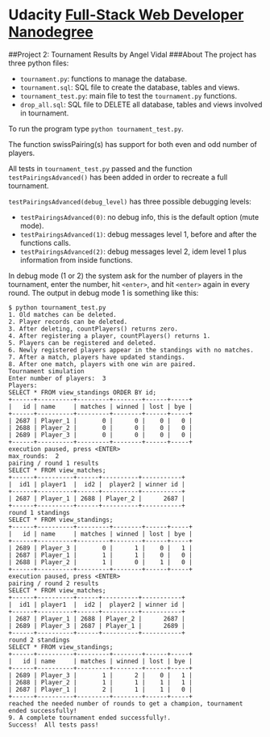 # Udacity [Full-Stack Web Developer Nanodegree](https://www.udacity.com/course/nd004)
##Project 2: Tournament Results </h2>
by Angel Vidal
###About
The project has three python files:
* `tournament.py`: functions to manage the database.
* `tournament.sql`: SQL file to create the database, tables and views.
* `tournament_test.py`: main file to test the `tournament.py` functions.
* `drop_all.sql`: SQL file to DELETE all database, tables and views involved 
in tournament.

To run the program type `python tournament_test.py`.

The function swissPairing(s) has support for both even and odd number of players.

All tests in `tournament_test.py` passed and the function 
`testPairingsAdvanced()` has been added in order to recreate a full 
tournament.

`testPairingsAdvanced(debug_level)` has three possible debugging levels:
* `testPairingsAdvanced(0)`: no debug info, this is the default option (mute mode).
* `testPairingsAdvanced(1)`: debug messages level 1, before and after the functions calls.
* `testPairingsAdvanced(2)`: debug messages level 2, idem level 1 plus information from inside functions.

In debug mode (1 or 2) the system ask for the number of players in the 
tournament, enter the number, hit `<enter>`, and hit `<enter>` again in every round.
The output in debug mode 1 is something like this:
```
$ python tournament_test.py 
1. Old matches can be deleted.
2. Player records can be deleted.
3. After deleting, countPlayers() returns zero.
4. After registering a player, countPlayers() returns 1.
5. Players can be registered and deleted.
6. Newly registered players appear in the standings with no matches.
7. After a match, players have updated standings.
8. After one match, players with one win are paired.
Tournament simulation
Enter number of players:  3
Players:
SELECT * FROM view_standings ORDER BY id;
+------+----------+---------+--------+------+-----+
|   id | name     | matches | winned | lost | bye |
+------+----------+---------+--------+------+-----+
| 2687 | Player_1 |       0 |      0 |    0 |   0 |
| 2688 | Player_2 |       0 |      0 |    0 |   0 |
| 2689 | Player_3 |       0 |      0 |    0 |   0 |
+------+----------+---------+--------+------+-----+
execution paused, press <ENTER> 
max_rounds:  2
pairing / round 1 results
SELECT * FROM view_matches;
+------+----------+------+----------+-----------+
|  id1 | player1  |  id2 |  player2 | winner id |
+------+----------+------+----------+-----------+
| 2687 | Player_1 | 2688 | Player_2 |      2687 |
+------+----------+------+----------+-----------+
round 1 standings
SELECT * FROM view_standings;
+------+----------+---------+--------+------+-----+
|   id | name     | matches | winned | lost | bye |
+------+----------+---------+--------+------+-----+
| 2689 | Player_3 |       0 |      1 |    0 |   1 |
| 2687 | Player_1 |       1 |      1 |    0 |   0 |
| 2688 | Player_2 |       1 |      0 |    1 |   0 |
+------+----------+---------+--------+------+-----+
execution paused, press <ENTER> 
pairing / round 2 results
SELECT * FROM view_matches;
+------+----------+------+----------+-----------+
|  id1 | player1  |  id2 |  player2 | winner id |
+------+----------+------+----------+-----------+
| 2687 | Player_1 | 2688 | Player_2 |      2687 |
| 2689 | Player_3 | 2687 | Player_1 |      2689 |
+------+----------+------+----------+-----------+
round 2 standings
SELECT * FROM view_standings;
+------+----------+---------+--------+------+-----+
|   id | name     | matches | winned | lost | bye |
+------+----------+---------+--------+------+-----+
| 2689 | Player_3 |       1 |      2 |    0 |   1 |
| 2688 | Player_2 |       1 |      1 |    1 |   1 |
| 2687 | Player_1 |       2 |      1 |    1 |   0 |
+------+----------+---------+--------+------+-----+
reached the needed number of rounds to get a champion, tournament ended successfully! 
9. A complete tournament ended successfully!.
Success!  All tests pass!
```
